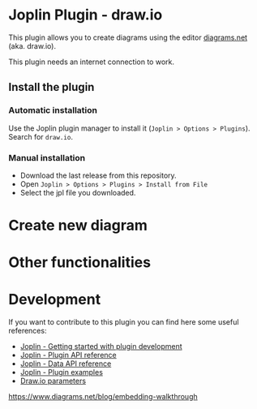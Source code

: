 # Joplin Plugin - draw.io

This plugin allows you to create diagrams using the editor [diagrams.net](https://www.diagrams.net) (aka. draw.io).

This plugin needs an internet connection to work.

## Install the plugin

### Automatic installation

Use the Joplin plugin manager to install it (`Joplin > Options > Plugins`).
Search for `draw.io`.

### Manual installation

- Download the last release from this repository.
- Open `Joplin > Options > Plugins > Install from File`
- Select the jpl file you downloaded.

# Create new diagram



# Other functionalities

# Development
If you want to contribute to this plugin you can find here some useful references:

- [Joplin - Getting started with plugin development](https://joplinapp.org/api/get_started/plugins/)
- [Joplin - Plugin API reference](https://joplinapp.org/api/references/plugin_api/classes/joplin.html)
- [Joplin - Data API reference](https://joplinapp.org/api/references/rest_api/)
- [Joplin - Plugin examples](https://github.com/laurent22/joplin/tree/dev/packages/app-cli/tests/support/plugins)
- [Draw.io parameters](https://www.diagrams.net/doc/faq/supported-url-parameters)


https://www.diagrams.net/blog/embedding-walkthrough